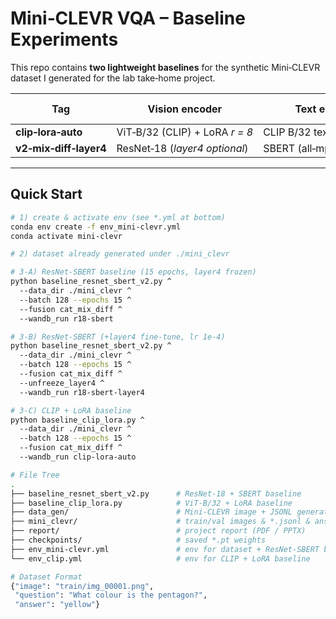 # Mini‑CLEVR VQA – Baseline Experiments

This repo contains **two lightweight baselines** for the synthetic Mini‑CLEVR
dataset I generated for the lab take‑home project.

| Tag | Vision encoder | Text encoder | Fusion formula | Trainable params | 10 ep Val Acc | 15 ep Val Acc |
|-----|----------------|--------------|----------------|------------------|---------------|---------------|
| **clip‑lora‑auto** | ViT‑B/32 (CLIP) + LoRA *r = 8* | CLIP B/32 text | `cat ⊕ mix ⊕ |diff|` | **≈ 1 M** | 0.87 | **0.91** |
| **v2‑mix‑diff‑layer4** | ResNet‑18 (*layer4 optional*) | SBERT (all‑mpnet‑base‑v2) | `cat ⊕ mix ⊕ |diff|` | 2 M | 0.80 | **0.84** |

---

## Quick Start

```bash
# 1) create & activate env (see *.yml at bottom)
conda env create -f env_mini-clevr.yml
conda activate mini-clevr

# 2) dataset already generated under ./mini_clevr

# 3‑A) ResNet‑SBERT baseline (15 epochs, layer4 frozen)
python baseline_resnet_sbert_v2.py ^
  --data_dir ./mini_clevr ^
  --batch 128 --epochs 15 ^
  --fusion cat_mix_diff ^
  --wandb_run r18-sbert

# 3‑B) ResNet‑SBERT (+layer4 fine‑tune, lr 1e‑4)
python baseline_resnet_sbert_v2.py ^
  --data_dir ./mini_clevr ^
  --batch 128 --epochs 15 ^
  --fusion cat_mix_diff ^
  --unfreeze_layer4 ^
  --wandb_run r18-sbert-layer4

# 3‑C) CLIP + LoRA baseline
python baseline_clip_lora.py ^
  --data_dir ./mini_clevr ^
  --batch 128 --epochs 15 ^
  --fusion cat_mix_diff ^
  --wandb_run clip-lora-auto

# File Tree
.
├── baseline_resnet_sbert_v2.py      # ResNet‑18 + SBERT baseline
├── baseline_clip_lora.py            # ViT‑B/32 + LoRA baseline
├── data_gen/                        # Mini‑CLEVR image + JSONL generator
├── mini_clevr/                      # train/val images & *.jsonl & answer2idx.json
├── report/                          # project report (PDF / PPTX)
├── checkpoints/                     # saved *.pt weights
├── env_mini-clevr.yml               # env for dataset + ResNet‑SBERT baselines
└── env_clip.yml                     # env for CLIP + LoRA baseline

# Dataset Format
{"image": "train/img_00001.png",
 "question": "What colour is the pentagon?",
 "answer": "yellow"}




